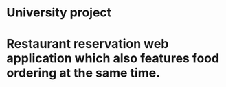 # University project
# Restaurant reservation web application which also features food ordering at the same time.

